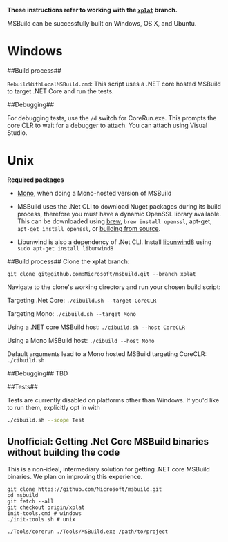 **These instructions refer to working with the [`xplat`](https://github.com/Microsoft/msbuild/tree/xplat) branch.**

MSBuild can be successfully built on Windows, OS X, and Ubuntu.

# Windows #
##Build process##

`RebuildWithLocalMSBuild.cmd`: This script uses a .NET core hosted MSBuild to target .NET Core and run the tests.

##Debugging##

For debugging tests, use the `/d` switch for CoreRun.exe. This prompts the core CLR to wait for a debugger to attach. You can attach using Visual Studio.

# Unix #

**Required packages**

* [Mono](http://www.mono-project.com/download/#download-lin), when doing a Mono-hosted version of MSBuild

* MSBuild uses the .Net CLI to download Nuget packages during its build process, therefore you must have a dynamic OpenSSL library available. This can be downloaded using [brew](http://brew.sh/), `brew install openssl`, apt-get, `apt-get install openssl`, or [building from source](https://wiki.openssl.org/index.php/Compilation_and_Installation#Mac).

* Libunwind is also a dependency of .Net CLI. Install [libunwind8](http://www.nongnu.org/libunwind/index.html) using ```sudo apt-get install libunwind8```

##Build process##
Clone the xplat branch:
```
git clone git@github.com:Microsoft/msbuild.git --branch xplat 
```

Navigate to the clone's working directory and run your chosen build script:

Targeting .Net Core: `./cibuild.sh --target CoreCLR`

Targeting Mono: `./cibuild.sh --target Mono`

Using a .NET core MSBuild host: `./cibuild.sh --host CoreCLR`

Using a Mono MSBuild host: `./cibuild --host Mono`

Default arguments lead to a Mono hosted MSBuild targeting CoreCLR: `./cibuild.sh`

##Debugging##
TBD

##Tests##

Tests are currently disabled on platforms other than Windows. If you'd like to run them, explicitly opt in with
```sh
./cibuild.sh --scope Test
```

## Unofficial: Getting .Net Core MSBuild binaries without building the code ##
This is a non-ideal, intermediary solution for getting .NET core MSBuild binaries. We plan on improving this experience.

```
git clone https://github.com/Microsoft/msbuild.git
cd msbuild
git fetch --all
git checkout origin/xplat
init-tools.cmd # windows
./init-tools.sh # unix

./Tools/corerun ./Tools/MSBuild.exe /path/to/project
```

